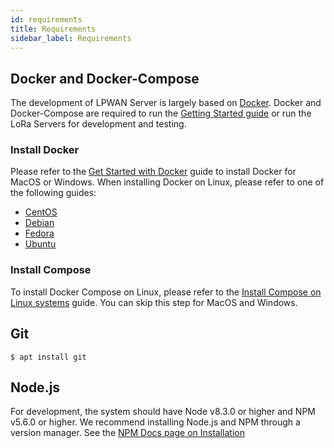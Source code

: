 ```yaml
---
id: requirements
title: Requirements
sidebar_label: Requirements
---
```


## Docker and Docker-Compose

The development of LPWAN Server is largely based on
[Docker](https://docker.com).
Docker and Docker-Compose are required to run the [Getting Started guide](guides/gettings-started)
or run the LoRa Servers for development and testing.

### Install Docker

Please refer to the
[Get Started with Docker](https://www.docker.com/get-started)
guide to install Docker for MacOS or Windows. When installing Docker
on Linux, please refer to one of the following guides:

- [CentOS](https://docs.docker.com/install/linux/docker-ce/centos/#install-docker-ce)
- [Debian](https://docs.docker.com/install/linux/docker-ce/debian/)
- [Fedora](https://docs.docker.com/install/linux/docker-ce/fedora/)
- [Ubuntu](https://docs.docker.com/install/linux/docker-ce/ubuntu/)

### Install Compose

To install Docker Compose on Linux, please refer to the
[Install Compose on Linux systems](https://docs.docker.com/compose/install/#install-compose)
guide. You can skip this step for MacOS and Windows.

## Git

```
$ apt install git
```

## Node.js

For development, the system should have Node v8.3.0 or higher and NPM v5.6.0 or higher.
We recommend installing Node.js and NPM through a version manager.
See the [NPM Docs page on Installation](https://docs.npmjs.com/downloading-and-installing-node-js-and-npm)

